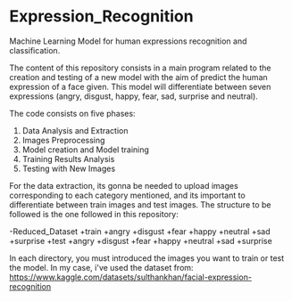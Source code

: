# Expression_Recognition
Machine Learning Model for human expressions recognition and classification.

The content of this repository consists in a main program related to the creation and testing of a new model with the aim 
of predict the human expression of a face given. This model will differentiate between seven expressions (angry, disgust, happy, fear, sad, surprise and neutral).

The code consists on five phases:

1. Data Analysis and Extraction
2. Images Preprocessing
3. Model creation and Model training
4. Training Results Analysis
5. Testing with New Images


For the data extraction, its gonna be needed to upload images corresponding to each category mentioned, and its important to differentiate between train images and test images.
The structure to be followed is the one followed in this repository:

-Reduced_Dataset
    +train
        +angry
        +disgust
        +fear
        +happy
        +neutral
        +sad
        +surprise
    +test
        +angry
        +disgust
        +fear
        +happy
        +neutral
        +sad
        +surprise
   
In each directory, you must introduced the images you want to train or test the model. In my case, i've used the dataset from:    
https://www.kaggle.com/datasets/sulthankhan/facial-expression-recognition
